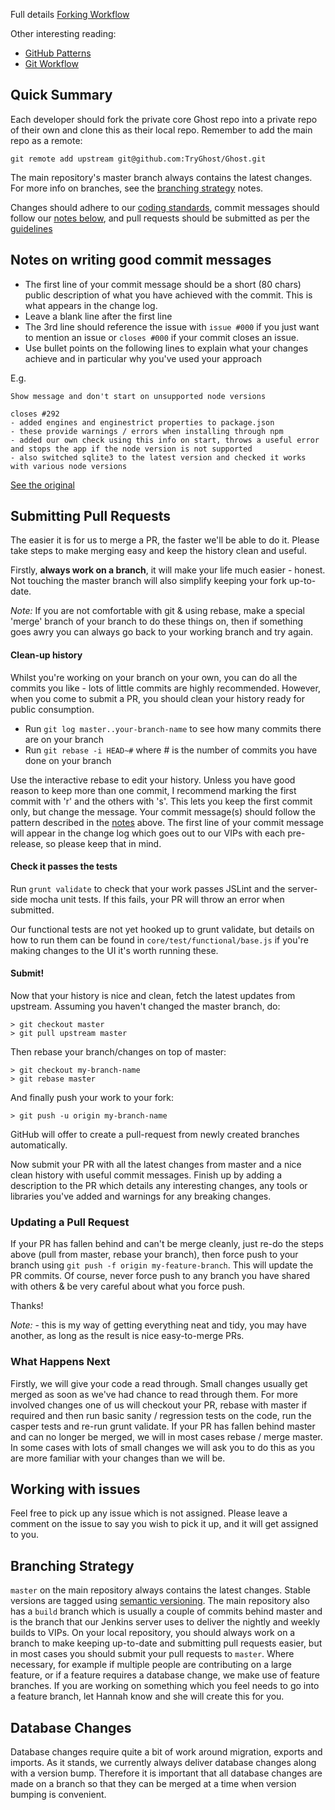 Full details
[Forking Workflow](http://www.atlassian.com/git/workflows#!workflow-forking)

Other interesting reading:
* [GitHub Patterns](http://blog.quickpeople.co.uk/2013/07/10/useful-github-patterns/)
* [Git Workflow](https://sandofsky.com/blog/git-workflow.html)

## Quick Summary

Each developer should fork the private core Ghost repo into a private repo of their own and clone this as their local repo. Remember to add the main repo as a remote:

    git remote add upstream git@github.com:TryGhost/Ghost.git

The main repository's master branch always contains the latest changes. For more info on branches, see the [branching strategy]() notes.

Changes should adhere to our [coding standards](https://github.com/TryGhost/Ghost/wiki/Code-standards), commit messages should follow our [notes below](https://github.com/TryGhost/Ghost/wiki/Git-workflow#notes-on-writing-good-commit-messages), and pull requests should be submitted as per the [guidelines](https://github.com/TryGhost/Ghost/wiki/Git-workflow#submitting-pull-requests)


## Notes on writing good commit messages

* The first line of your commit message should be a short (80 chars) public description of what you have achieved with the commit. This is what appears in the change log. 
* Leave a blank line after the first line
* The 3rd line should reference the issue with `issue #000` if you just want to mention an issue or `closes #000` if your commit closes an issue.
* Use bullet points on the following lines to explain what your changes achieve and in particular why you've used your approach

E.g.

```
Show message and don't start on unsupported node versions

closes #292
- added engines and enginestrict properties to package.json
- these provide warnings / errors when installing through npm
- added our own check using this info on start, throws a useful error and stops the app if the node version is not supported
- also switched sqlite3 to the latest version and checked it works with various node versions
```

[See the original](https://github.com/TryGhost/Ghost/commit/6dd753212f1b143f0e6729010ff14b914f1bf576)

## Submitting Pull Requests

The easier it is for us to merge a PR, the faster we'll be able to do it. Please take steps to make merging easy and keep the history clean and useful.

Firstly, **always work on a branch**, it will make your life much easier - honest. Not touching the master branch will also simplify keeping your fork up-to-date.

*Note:* If you are not comfortable with git & using rebase, make a special 'merge' branch of your branch to do these things on, then if something goes awry you can always go back to your working branch and try again.

#### Clean-up history

Whilst you're working on your branch on your own, you can do all the commits you like - lots of little commits are highly recommended. However, when you come to submit a PR, you should clean your history ready for public consumption.

- Run `git log master..your-branch-name` to see how many commits there are on your branch
- Run `git rebase -i HEAD~#` where # is the number of commits you have done on your branch

Use the interactive rebase to edit your history. Unless you have good reason to keep more than one commit, I recommend marking the first commit with 'r' and the others with 's'. This lets you keep the first commit only, but change the message. Your commit message(s) should follow the pattern described in the [notes](https://github.com/TryGhost/Ghost/wiki/Git-workflow#notes-on-writing-good-commit-messages) above. The first line of your commit message will appear in the change log which goes out to our VIPs with each pre-release, so please keep that in mind.

#### Check it passes the tests

Run `grunt validate` to check that your work passes JSLint and the server-side mocha unit tests. If this fails, your PR will throw an error when submitted.

Our functional tests are not yet hooked up to grunt validate, but details on how to run them can be found in `core/test/functional/base.js` if you're making changes to the UI it's worth running these.

#### Submit!

Now that your history is nice and clean, fetch the latest updates from upstream. Assuming you haven't changed the master branch, do:

    > git checkout master
    > git pull upstream master

Then rebase your branch/changes on top of master:

    > git checkout my-branch-name
    > git rebase master

And finally push your work to your fork:

    > git push -u origin my-branch-name

GitHub will offer to create a pull-request from newly created branches automatically.

Now submit your PR with all the latest changes from master and a nice clean history with useful commit messages. Finish up by adding a description to the PR which details any interesting changes, any tools or libraries you've added and warnings for any breaking changes.

### Updating a Pull Request

If your PR has fallen behind and can't be merge cleanly, just re-do the steps above (pull from master, rebase your branch), then force push to your branch using `git push -f origin my-feature-branch`. This will update the PR commits. Of course, never force push to any branch you have shared with others & be very careful about what you force push.

Thanks!

*Note:* - this is my way of getting everything neat and tidy, you may have another, as long as the result is nice easy-to-merge PRs.

### What Happens Next

Firstly, we will give your code a read through. Small changes usually get merged as soon as we've had chance to read through them. For more involved changes one of us will checkout your PR, rebase with master if required and then run basic sanity / regression tests on the code, run the casper tests and re-run grunt validate. If your PR has fallen behind master and can no longer be merged, we will in most cases rebase / merge master. In some cases with lots of small changes we will ask you to do this as you are more familiar with your changes than we will be.

## Working with issues

Feel free to pick up any issue which is not assigned. Please leave a comment on the issue to say you wish to pick it up, and it will get assigned to you.

## Branching Strategy

`master` on the main repository always contains the latest changes. Stable versions are tagged using [semantic versioning](http://semver.org/). The main repository also has a `build` branch which is usually a couple of commits behind master and is the branch that our Jenkins server uses to deliver the nightly and weekly builds to VIPs.
On your local repository, you should always work on a branch to make keeping up-to-date and submitting pull requests easier, but in most cases you should submit your pull requests to `master`. Where necessary, for example if multiple people are contributing on a large feature, or if a feature requires a database change, we make use of feature branches. If you are working on something which you feel needs to go into a feature branch, let Hannah know and she will create this for you.

## Database Changes

Database changes require quite a bit of work around migration, exports and imports. As it stands, we currently always deliver database changes along with a version bump. Therefore it is important that all database changes are made on a branch so that they can be merged at a time when version bumping is convenient.